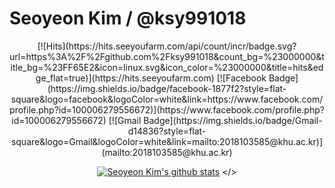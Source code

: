 # Seoyeon Kim / @ksy991018 

<div align=center>
[![Hits](https://hits.seeyoufarm.com/api/count/incr/badge.svg?url=https%3A%2F%2Fgithub.com%2Fksy991018&count_bg=%23000000&title_bg=%23FF65E2&icon=linux.svg&icon_color=%23000000&title=hits&edge_flat=true)](https://hits.seeyoufarm.com)
[![Facebook Badge](https://img.shields.io/badge/facebook-1877f2?style=flat-square&logo=facebook&logoColor=white&link=https://www.facebook.com/profile.php?id=100006279556672)](https://www.facebook.com/profile.php?id=100006279556672)
[![Gmail Badge](https://img.shields.io/badge/Gmail-d14836?style=flat-square&logo=Gmail&logoColor=white&link=mailto:2018103585@khu.ac.kr)](mailto:2018103585@khu.ac.kr)	



[![Seoyeon Kim's github stats](https://github-readme-stats.vercel.app/api?username=username)](https://github.com/anuraghazra/github-readme-stats)
</>
<!--
**ksy991018/ksy991018** is a ✨ _special_ ✨ repository because its `README.md` (this file) appears on your GitHub profile.

Here are some ideas to get you started:
👋
- 🔭 I’m currently working on ...
- 🌱 I’m currently learning ...
- 👯 I’m looking to collaborate on ...
- 🤔 I’m looking for help with ...
- 💬 Ask me about ...
- 📫 How to reach me: ...
- 😄 Pronouns: ...
- ⚡ Fun fact: ...
-->
